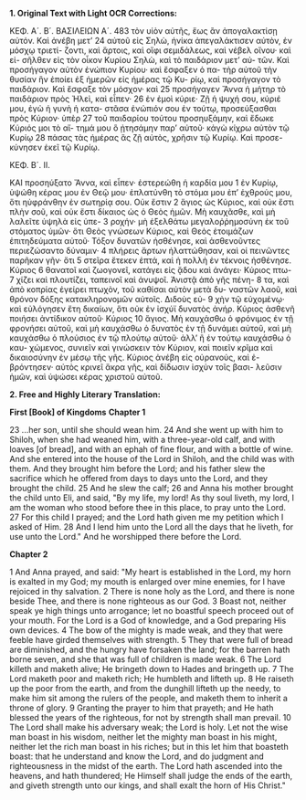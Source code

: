 **1. Original Text with Light OCR Corrections:**

ΚΕΦ. Α´. Β´. ΒΑΣΙΛΕΙΩΝ Α´. 483
τὸν υἱὸν αὐτῆς, ἕως ἂν ἀπογαλακτίσῃ αὐτόν. Καὶ ἀνέβη μετ’ 24
αὐτοῦ εἰς Σηλὼ, ἡνίκα ἀπεγαλάκτισεν αὐτὸν, ἐν μόσχῳ τριετί-
ζοντι, καὶ ἄρτοις, καὶ οἴφι σεμιδάλεως, καὶ νέβελ οἴνου· καὶ εἰ-
σῆλθεν εἰς τὸν οἶκον Κυρίου Σηλὼ, καὶ τὸ παιδάριον μετ’ αὐ-
τῶν. Καὶ προσήγαγον αὐτὸν ἐνώπιον Κυρίου· καὶ ἔσφαξεν ὁ πα-
τὴρ αὐτοῦ τὴν θυσίαν ἣν ἐποίει ἐξ ἡμερῶν εἰς ἡμέρας τῷ Κυ-
ρίῳ, καὶ προσήγαγον τὸ παιδάριον. Καὶ ἔσφαξε τὸν μόσχον· καὶ 25
προσήγαγεν Ἄννα ἡ μήτηρ τὸ παιδάριον πρὸς Ἠλεὶ, καὶ εἶπεν· 26
ἐν ἐμοὶ κύριε· Ζῇ ἡ ψυχή σου, κύριέ μου, ἐγὼ ἡ γυνὴ ἡ κατα-
στᾶσα ἐνώπιόν σου ἐν τούτῳ, προσεύξασθαι πρὸς Κύριον· ὑπὲρ 27
τοῦ παιδαρίου τούτου προσηυξάμην, καὶ ἔδωκε Κύριός μοι τὸ αἴ-
τημά μου ὃ ᾐτησάμην παρ’ αὐτοῦ· κἀγὼ κίχρω αὐτὸν τῷ Κυρίῳ 28
πάσας τὰς ἡμέρας ἃς ζῇ αὐτὸς, χρῆσιν τῷ Κυρίῳ. Καὶ προσε-
κύνησεν ἐκεῖ τῷ Κυρίῳ.

ΚΕΦ. Β´. ΙΙ.

ΚΑΙ προσηύξατο Ἄννα, καὶ εἶπεν· ἐστερεώθη ἡ καρδία μου 1
ἐν Κυρίῳ, ὑψώθη κέρας μου ἐν Θεῷ μου· ἐπλατύνθη τὸ στόμα
μου ἐπ’ ἐχθρούς μου, ὅτι ηὐφράνθην ἐν σωτηρίᾳ σου. Οὐκ ἔστιν 2
ἅγιος ὡς Κύριος, καὶ οὐκ ἔστι πλὴν σοῦ, καὶ οὐκ ἔστι δίκαιος
ὡς ὁ Θεὸς ἡμῶν. Μὴ καυχᾶσθε, καὶ μὴ λαλεῖτε ὑψηλὰ εἰς ὑπε- 3
ροχήν· μὴ ἐξελθάτω μεγαλοῤῥημοσύνη ἐκ τοῦ στόματος ὑμῶν· ὅτι
Θεὸς γνώσεων Κύριος, καὶ Θεὸς ἑτοιμάζων ἐπιτηδεύματα αὐτοῦ·
Τόξον δυνατῶν ἠσθένησε, καὶ ἀσθενοῦντες περιεζώσαντο δύναμιν· 4
πλήρεις ἄρτων ἠλαττώθησαν, καὶ οἱ πεινῶντες παρῆκαν γῆν· ὅτι 5
στεῖρα ἔτεκεν ἑπτά, καὶ ἡ πολλὴ ἐν τέκνοις ἠσθένησε. Κύριος 6
θανατοῖ καὶ ζωογονεῖ, κατάγει εἰς ᾅδου καὶ ἀνάγει· Κύριος πτω- 7
χίζει καὶ πλουτίζει, ταπεινοῖ καὶ ἀνυψοῖ. Ἀνιστᾷ ἀπὸ γῆς πένη- 8
τα, καὶ ἀπὸ κοπρίας ἐγείρει πτωχὸν, τοῦ καθίσαι αὐτὸν μετὰ δυ-
ναστῶν λαοῦ, καὶ θρόνον δόξης κατακληρονομῶν αὐτοῖς. Διδοὺς εὐ- 9
χὴν τῷ εὐχομένῳ· καὶ εὐλόγησεν ἔτη δικαίων, ὅτι οὐκ ἐν ἰσχύϊ
δυνατὸς ἀνήρ. Κύριος ἀσθενῆ ποιήσει ἀντίδικον αὐτοῦ· Κύριος 10
ἅγιος. Μὴ καυχάσθω ὁ φρόνιμος ἐν τῇ φρονήσει αὐτοῦ, καὶ μὴ
καυχάσθω ὁ δυνατὸς ἐν τῇ δυνάμει αὐτοῦ, καὶ μὴ καυχάσθω ὁ
πλούσιος ἐν τῷ πλούτῳ αὐτοῦ· ἀλλ’ ἢ ἐν τούτῳ καυχάσθω ὁ καυ-
χώμενος, συνιεῖν καὶ γινώσκειν τὸν Κύριον, καὶ ποιεῖν κρῖμα καὶ
δικαιοσύνην ἐν μέσῳ τῆς γῆς. Κύριος ἀνέβη εἰς οὐρανούς, καὶ ἐ-
βρόντησεν· αὐτὸς κρινεῖ ἄκρα γῆς, καὶ δίδωσιν ἰσχὺν τοῖς βασι-
λεῦσιν ἡμῶν, καὶ ὑψώσει κέρας χριστοῦ αὐτοῦ.

**2. Free and Highly Literary Translation:**

**First [Book] of Kingdoms**
**Chapter 1**

23 ...her son, until she should wean him.
24 And she went up with him to Shiloh, when she had weaned him, with a three-year-old calf, and with loaves [of bread], and with an ephah of fine flour, and with a bottle of wine. And she entered into the house of the Lord in Shiloh, and the child was with them. And they brought him before the Lord; and his father slew the sacrifice which he offered from days to days unto the Lord, and they brought the child.
25 And he slew the calf;
26 and Anna his mother brought the child unto Eli, and said, "By my life, my lord! As thy soul liveth, my lord, I am the woman who stood before thee in this place, to pray unto the Lord.
27 For this child I prayed; and the Lord hath given me my petition which I asked of Him.
28 And I lend him unto the Lord all the days that he liveth, for use unto the Lord." And he worshipped there before the Lord.

**Chapter 2**

1 And Anna prayed, and said:
"My heart is established in the Lord,
my horn is exalted in my God;
my mouth is enlarged over mine enemies,
for I have rejoiced in thy salvation.
2 There is none holy as the Lord,
and there is none beside Thee,
and there is none righteous as our God.
3 Boast not, neither speak ye high things unto arrogance;
let no boastful speech proceed out of your mouth.
For the Lord is a God of knowledge,
and a God preparing His own devices.
4 The bow of the mighty is made weak,
and they that were feeble have girded themselves with strength.
5 They that were full of bread are diminished,
and the hungry have forsaken the land;
for the barren hath borne seven,
and she that was full of children is made weak.
6 The Lord killeth and maketh alive;
He bringeth down to Hades and bringeth up.
7 The Lord maketh poor and maketh rich;
He humbleth and lifteth up.
8 He raiseth up the poor from the earth,
and from the dunghill lifteth up the needy,
to make him sit among the rulers of the people,
and maketh them to inherit a throne of glory.
9 Granting the prayer to him that prayeth;
and He hath blessed the years of the righteous,
for not by strength shall man prevail.
10 The Lord shall make his adversary weak;
the Lord is holy.
Let not the wise man boast in his wisdom,
neither let the mighty man boast in his might,
neither let the rich man boast in his riches;
but in this let him that boasteth boast:
that he understand and know the Lord,
and do judgment and righteousness in the midst of the earth.
The Lord hath ascended into the heavens, and hath thundered;
He Himself shall judge the ends of the earth,
and giveth strength unto our kings,
and shall exalt the horn of His Christ."